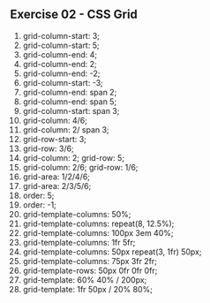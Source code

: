 ## Exercise 02 - CSS Grid

1. grid-column-start: 3;
2. grid-column-start: 5;
3. grid-column-end: 4;
4. grid-column-end: 2;
5. grid-column-end: -2;
6. grid-column-start: -3;
7. grid-column-end: span 2;
8. grid-column-end: span 5;
9. grid-column-start: span 3;
10. grid-column: 4/6;
11. grid-column: 2/ span 3;
12. grid-row-start: 3;
13. grid-row: 3/6;
14. grid-column: 2;
    grid-row: 5;
15. grid-column: 2/6;
    grid-row: 1/6;
16. grid-area: 1/2/4/6;
17. grid-area: 2/3/5/6;
18. order: 5;
19. order: -1;
20. grid-template-columns: 50%;
21. grid-template-columns: repeat(8, 12.5%);
22. grid-template-columns: 100px 3em 40%;
23. grid-template-columns: 1fr 5fr;
24. grid-template-columns: 50px repeat(3, 1fr) 50px;
25. grid-template-columns: 75px 3fr 2fr;
26. grid-template-rows: 50px 0fr 0fr 0fr;
27. grid-template: 60% 40% / 200px;
28. grid-template: 1fr 50px / 20% 80%;
